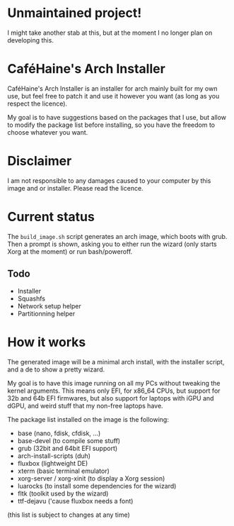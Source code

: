 # Unmaintained project!

I might take another stab at this, but at the moment I no longer plan on developing this.

# CaféHaine's Arch Installer

CaféHaine's Arch Installer is an installer for arch mainly built for my own use,
but feel free to patch it and use it however you want (as long as you respect
the licence).

My goal is to have suggestions based on the packages that I use, but allow to
modify the package list before installing, so you have the freedom to choose
whatever you want.

# Disclaimer

I am not responsible to any damages caused to your computer by this image and or
installer. Please read the licence.

# Current status

The `build_image.sh` script generates an arch image, which boots with grub. Then a prompt is shown, asking you to either run the wizard (only starts Xorg at the moment) or run bash/poweroff.

## Todo
- Installer
- Squashfs
- Network setup helper
- Partitionning helper

# How it works

The generated image will be a minimal arch install, with the installer script,
and a de to show a pretty wizard.

My goal is to have this image running on all my PCs without tweaking the kernel
arguments. This means only EFI, for x86\_64 CPUs, but support for 32b and 64b
EFI firmwares, but also support for laptops with iGPU and dGPU, and weird stuff
that my non-free laptops have.

The package list installed on the image is the following:

- base (nano, fdisk, cfdisk, …)
- base-devel (to compile some stuff)
- grub (32bit and 64bit EFI support)
- arch-install-scripts (duh)
- fluxbox (lightweight DE)
- xterm (basic terminal emulator)
- xorg-server / xorg-xinit (to display a Xorg session)
- luarocks (to install some dependencies for the wizard)
- fltk (toolkit used by the wizard)
- ttf-dejavu ('cause fluxbox needs a font)

(this list is subject to changes at any time)
